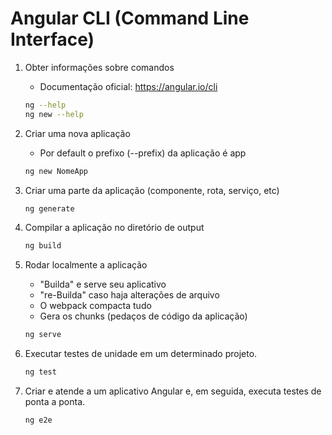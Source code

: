 # Angular CLI (Command Line Interface)

1. Obter informações sobre comandos
    - Documentação oficial: <https://angular.io/cli>

    ~~~bash
    ng --help
    ng new --help
    ~~~

1. Criar uma nova aplicação

    - Por default o prefixo (--prefix) da aplicação é app

    ~~~bash
    ng new NomeApp
    ~~~

1. Criar uma parte da aplicação (componente, rota, serviço, etc)

    ~~~bash
    ng generate
    ~~~

1. Compilar a aplicação no diretório de output

    ~~~bash
    ng build
    ~~~

1. Rodar localmente a aplicação

    - "Builda" e serve seu aplicativo
    - "re-Builda" caso haja alterações de arquivo
    - O webpack compacta tudo
    - Gera os chunks (pedaços de código da aplicação)

    ~~~bash
    ng serve
    ~~~

1. Executar testes de unidade em um determinado projeto.

    ~~~bash
    ng test
    ~~~

1. Criar e atende a um aplicativo Angular e, em seguida, executa testes de ponta a ponta.

    ~~~bash
    ng e2e
    ~~~
